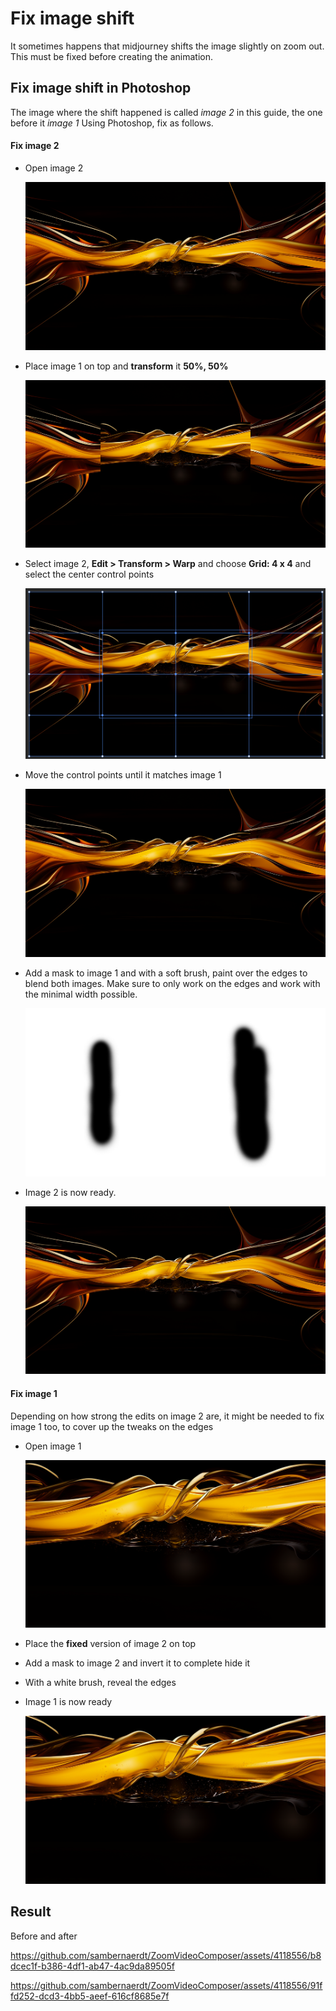 # Fix image shift

It sometimes happens that midjourney shifts the image slightly on zoom out. This must be fixed before creating the animation.

## Fix image shift in Photoshop

The image where the shift happened is called *image 2* in this guide, the one before it *image 1*
Using Photoshop, fix as follows.

#### Fix image 2

* Open image 2

  ![step1](fix_image_shift_step_1.png)
  
* Place image 1 on top and **transform** it **50%, 50%**

  ![step2](fix_image_shift_step_2.png)
  
* Select image 2, **Edit > Transform > Warp** and choose **Grid: 4 x 4** and select the center control points

  ![step3](fix_image_shift_step_3.png)
  
* Move the control points until it matches image 1
 
  ![step4](fix_image_shift_step_4.png)
  
* Add a mask to image 1 and with a soft brush, paint over the edges to blend both images. Make sure to only work on the edges and work with the minimal width possible.

  ![step5 mask](fix_image_shift_step_5_mask.png)

* Image 2 is now ready. 

  ![step5](fix_image_shift_step_5.png)
  
#### Fix image 1

Depending on how strong the edits on image 2 are, it might be needed to fix image 1 too, to cover up the tweaks on the edges

* Open image 1

  ![step6](fix_image_shift_step_6.png)
  
* Place the **fixed** version of image 2 on top

* Add a mask to image 2 and invert it to complete hide it

* With a white brush, reveal the edges

* Image 1 is now ready

  ![step7](fix_image_shift_step_7.png)
  
## Result

Before and after

https://github.com/sambernaerdt/ZoomVideoComposer/assets/4118556/b8dcec1f-b386-4df1-ab47-4ac9da89505f

https://github.com/sambernaerdt/ZoomVideoComposer/assets/4118556/91ffd252-dcd3-4bb5-aeef-616cf8685e7f

